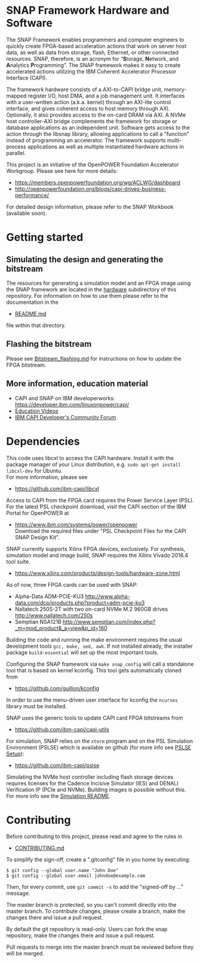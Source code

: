 # SNAP Framework Hardware and Software

The SNAP Framework enables programmers and computer engineers to quickly create FPGA-based acceleration actions that work on server host data, as well as data from storage, flash, Ethernet, or other connected resources.  SNAP, therefore, is an acronym for “**S**torage, **N**etwork, and **A**nalytics **P**rogramming”.
The SNAP framework makes it easy to create accelerated actions utilizing the IBM Coherent Accelerator Processor Interface (CAPI).

The framework hardware consists of a AXI-to-CAPI bridge unit, memory-mapped register I/O, host DMA, and a job management unit.
It interfaces with a user-written action (a.k.a. kernel) through an AXI-lite control interface, and gives coherent access to host memory through AXI. Optionally, it also provides access to the on-card DRAM via AXI.
A NVMe host controller-AXI bridge complements the framework for storage or database applications as an independent unit.
Software gets access to the action through the libsnap library, allowing applications to call a "function" instead of programming an accelerator.
The framework supports multi-process applications as well as multiple instantiated hardware actions in parallel.

This project is an initiative of the OpenPOWER Foundation Accelerator Workgroup.
Please see here for more details:
* https://members.openpowerfoundation.org/wg/ACLWG/dashboard
* http://openpowerfoundation.org/blogs/capi-drives-business-performance/

For detailed design information, please refer to the SNAP Workbook (available soon).

# Getting started

## Simulating the design and generating the bitstream

The resources for generating a simulation model and an FPGA image using the SNAP framework are located in the [hardware](hardware) subdirectory of this repository. For information on how to use them please refer to the documentation in the

* [README.md](hardware/README.md)

file within that directory.

## Flashing the bitstream

Please see [Bitstream_flashing.md](hardware/doc/Bitstream_flashing.md) for instructions on how to update the FPGA bitstream.

## More information, education material
* CAPI and SNAP on IBM developerworks: https://developer.ibm.com/linuxonpower/capi/  
* [Education Videos](https://developer.ibm.com/linuxonpower/capi/education/)
* [IBM CAPI Developer's Community Forum](https://www.ibm.com/developerworks/community/groups/service/html/communitystart?communityUuid=a661532e-1ec6-442f-b753-4ebb2c8f861b)

# Dependencies

This code uses libcxl to access the CAPI hardware. Install it with the package manager of your Linux distribution, e.g. 
`sudo apt-get install libcxl-dev` for Ubuntu.  
For more information, please see
* https://github.com/ibm-capi/libcxl

Access to CAPI from the FPGA card requires the Power Service Layer (PSL). For the latest PSL checkpoint download, visit the CAPI section of the IBM Portal for OpenPOWER at
* https://www.ibm.com/systems/power/openpower  
Download the required files under "PSL Checkpoint Files for the CAPI SNAP Design Kit".

SNAP currently supports Xilinx FPGA devices, exclusively. For synthesis, simulation model and image build, SNAP requires the Xilinx Vivado 2016.4 tool suite.
* https://www.xilinx.com/products/design-tools/hardware-zone.html

As of now, three FPGA cards can be used with SNAP:
* Alpha-Data ADM-PCIE-KU3 http://www.alpha-data.com/dcp/products.php?product=adm-pcie-ku3
* Nallatech 250S-2T with two on-card NVMe M.2 960GB drives http://www.nallatech.com/250s
* Semptian NSA121B http://www.semptian.com/index.php?_m=mod_product&_a=view&p_id=160

Building the code and running the make environment requires the usual development tools `gcc, make, sed, awk`. If not installed already, the installer package `build-essential` will set up the most important tools.

Configuring the SNAP framework via `make snap_config` will call a standalone tool that is based on kernel kconfig. This tool gets automatically cloned from
* https://github.com/guillon/kconfig

In order to use the menu-driven user interface for kconfig the `ncurses` library must be installed.

SNAP uses the generic tools to update CAPI card FPGA bitstreams from
* https://github.com/ibm-capi/capi-utils

For simulation, SNAP relies on the `xterm` program and on the PSL Simulation Environment (PSLSE) which is available on github (for more info see [PSLSE Setup](hardware/sim/README.md#pslse-setup)):
* https://github.com/ibm-capi/pslse

Simulating the NVMe host controller including flash storage devices requires licenses for the Cadence Incisive Simulator (IES) and DENALI Verification IP (PCIe and NVMe). Building images is possible without this.
For more info see the [Simulation README](hardware/sim/README.md).

# Contributing

Before contributing to this project, please read and agree to the rules in
* [CONTRIBUTING.md](CONTRIBUTING.md)

To simplify the sign-off, create a ".gitconfig" file in you home by executing:
```
$ git config --global user.name "John Doe"
$ git config --global user.email johndoe@example.com
```
Then, for every commit, use `git commit -s` to add the "signed-off by ..." message.

The master branch is protected, so you can't commit directly into the master branch. To contribute changes, please create a branch, make the changes there and issue a pull request.

By default the git repository is read-only. Users can fork the snap repository, make the changes there and issue a pull request.

Pull requests to merge into the master branch must be reviewed before they will be merged.
